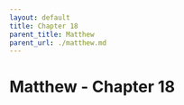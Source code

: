 ```yaml
---
layout: default
title: Chapter 18
parent_title: Matthew
parent_url: ./matthew.md
---
```


# Matthew - Chapter 18
